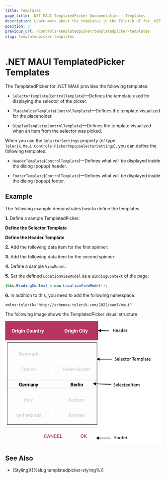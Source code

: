```yaml
---
title: Templates
page_title: .NET MAUI TemplatedPicker Documentation - Templates
description: Learn more about the templates in the Telerik UI for .NET MAUI TemplatedPicker control.
position: 3
previous_url: /controls/templatedpicker/templatedpicker-templates
slug: templatedpicker-templates
---
```


# .NET MAUI TemplatedPicker Templates

The TemplatedPicker for .NET MAUI provides the following templates:

* `SelectorTemplate`(`ControlTemplate`)&mdash;Defines the template used for displaying the selector of the picker.

* `PlaceholderTemplate`(`ControlTemplate`)&mdash;Defines the template visualized for the placeholder.  

* `DisplayTemplate`(`ControlTemplate`)&mdash;Defines the template visualized when an item from the selector was picked.

When you use the `SelectorSettings` property (of type `Telerik.Maui.Controls.PickerPopupSelectorSettings`), you can define the following templates:

* `HeaderTemplate`(`ControlTemplate`)&mdash;Defines what will be displayed inside the dialog (popup) header.

* `FooterTemplate`(`ControlTemplate`)&mdash;Defines what will be displayed inside the dialog (popup) footer.

## Example

The following example demonstrates how to define the templates.

**1.** Define a sample TemplatedPicker:

<snippet id='templatedpicker-keyfeatures' />

**Define the Selector Template**

<snippet id='templatedpicker-keyfeatures-selectortemplate' />

**Define the Header Template**

<snippet id='templatedpicker-keyfeatures-headertemplate' />

**2.** Add the following data item for the first spinner:

<snippet id='templatedpicker-country-businessmodel' />

**3.** Add the following data item for the second spinner:

<snippet id='templatedpicker-city-businessmodel' />

**4.** Define a sample `ViewModel`:

<snippet id='templatedpicker-viewmodel' />

**5.** Set the defined `LocationViewModel` as a `BindingContext` of the page:

```C#
this.BindingContext = new LocationViewModel();
```

**6.** In addition to this, you need to add the following namespace:

```XAML
xmlns:telerik="http://schemas.telerik.com/2022/xaml/maui"
```


The following image shows the TemplatedPicker visual structure:

![TemplatedPicker Templates](images/templated_picker_visual_structure.png)

## See Also

- [Styling]({%slug templatedpicker-styling%})
